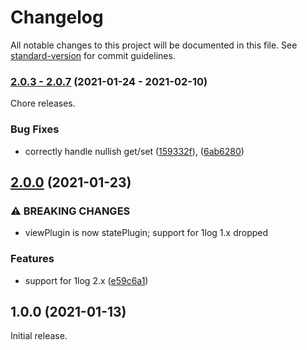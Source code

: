 # Changelog

All notable changes to this project will be documented in this file. See [standard-version](https://github.com/conventional-changelog/standard-version) for commit guidelines.

### [2.0.3 - 2.0.7](https://github.com/ivan7237d/1log-antiutils/compare/v2.0.2...v2.0.7) (2021-01-24 - 2021-02-10)

Chore releases.

### Bug Fixes

- correctly handle nullish get/set ([159332f](https://github.com/ivan7237d/1log-antiutils/commit/159332fafcddfd635a11695860854898b89d4d9c)), ([6ab6280](https://github.com/ivan7237d/1log-antiutils/commit/6ab62809c165354c72f96a9b61992dae0ac5fd44))

## [2.0.0](https://github.com/ivan7237d/1log-antiutils/compare/v1.0.0...v2.0.0) (2021-01-23)

### ⚠ BREAKING CHANGES

- viewPlugin is now statePlugin; support for 1log 1.x dropped

### Features

- support for 1log 2.x ([e59c6a1](https://github.com/ivan7237d/1log-antiutils/commit/e59c6a11d813f771081f5b6b2ac9b48970ce7422))

## 1.0.0 (2021-01-13)

Initial release.
